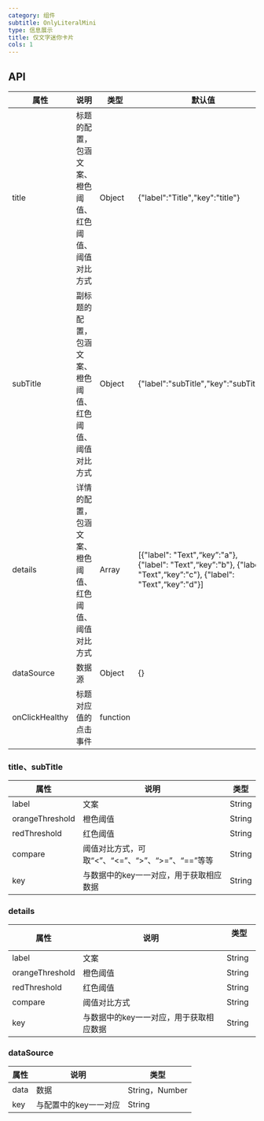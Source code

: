 ```yaml
---
category: 组件
subtitle: OnlyLiteralMini
type: 信息展示
title: 仅文字迷你卡片
cols: 1
---
```


## API

属性 | 说明 | 类型 | 默认值
--------- | -------------| -------------| -------------
title | 标题的配置，包涵文案、橙色阈值、红色阈值、阈值对比方式| Object | {"label":"Title","key":"title"}
subTitle | 副标题的配置，包涵文案、橙色阈值、红色阈值、阈值对比方式| Object| {"label":"subTitle","key":"subTitle"}
details | 详情的配置，包涵文案、橙色阈值、红色阈值、阈值对比方式| Array| [{"label": "Text",“key”:"a"}, {"label": "Text",“key”:"b"}, {"label": "Text",“key”:"c"}, {"label": "Text",“key”:"d"}]
dataSource| 数据源| Object| {}
onClickHealthy | 标题对应值的点击事件| function|

### title、subTitle

属性 | 说明 | 类型
--------- | -------------| -------------
label | 文案| String|
orangeThreshold | 橙色阈值| String|
redThreshold | 红色阈值| String|
compare | 阈值对比方式，可取“<”、“<=”、“>”、“>=”、“==”等等| String|
key | 与数据中的key一一对应，用于获取相应数据| String|

### details

属性 | 说明 | 类型 　
--------- | -------------| -------------
label | 文案| String|
orangeThreshold | 橙色阈值| String|
redThreshold | 红色阈值| String|
compare | 阈值对比方式| String|
key | 与数据中的key一一对应，用于获取相应数据| String|

### dataSource

属性 | 说明 | 类型
--------- | -------------| -------------
data | 数据| String，Number|
key | 与配置中的key一一对应| String|
